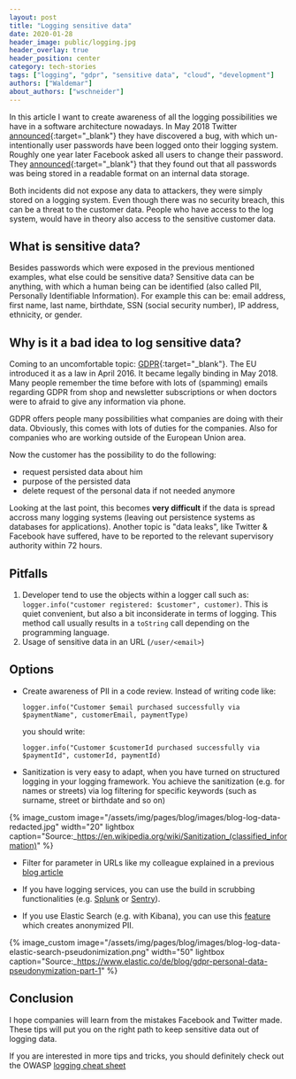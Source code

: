 ```yaml
---
layout: post
title: "Logging sensitive data"
date: 2020-01-28
header_image: public/logging.jpg
header_overlay: true
header_position: center
category: tech-stories
tags: ["logging", "gdpr", "sensitive data", "cloud", "development"]
authors: ["Waldemar"]
about_authors: ["wschneider"]
---
```


In this article I want to create awareness of all the logging possibilities we have in a software architecture nowadays.
In May 2018 Twitter [announced](https://blog.twitter.com/official/en_us/topics/company/2018/keeping-your-account-secure.html){:target="_blank"} they have discovered a bug, with which un-intentionally user passwords have been logged onto their logging system.
Roughly one year later Facebook asked all users to change their password. They [announced](https://www.wired.com/story/facebook-passwords-plaintext-change-yours/){:target="_blank"} that they found out that all passwords was being stored in a readable format on an internal data storage.

Both incidents did not expose any data to attackers, they were simply stored on a logging system.
Even though there was no security breach, this can be a threat to the customer data.
People who have access to the log system, would have in theory also access to the sensitive customer data. 

## What is sensitive data?

Besides passwords which were exposed in the previous mentioned examples, what else could be sensitive data?
Sensitive data can be anything, with which a human being can be identified (also called PII, Personally Identifiable Information).
For example this can be: email address, first name, last name, birthdate, SSN (social security number), IP address, ethnicity, or gender.

## Why is it a bad idea to log sensitive data?

Coming to an uncomfortable topic: [GDPR](https://en.wikipedia.org/wiki/General_Data_Protection_Regulation){:target="_blank"}.
The EU introduced it as a law in April 2016.
It became legally binding in May 2018.
Many people remember the time before with lots of (spamming) emails regarding GDPR from shop and newsletter subscriptions or when doctors were to afraid to give any information via phone.

GDPR offers people many possibilities what companies are doing with their data.
Obviously, this comes with lots of duties for the companies.
Also for companies who are working outside of the European Union area. 

Now the customer has the possibility to do the following:

- request persisted data about him
- purpose of the persisted data 
- delete request of the personal data if not needed anymore

Looking at the last point, this becomes **very difficult** if the data is spread accross many logging systems (leaving out persistence systems as databases for applications).
Another topic is "data leaks", like Twitter & Facebook have suffered, have to be reported to the relevant supervisory authority within 72 hours. 

## Pitfalls

1. Developer tend to use the objects within a logger call such as: `logger.info("customer registered: $customer", customer)`. This is quiet convenient, but also a bit inconsiderate in terms of logging. This method call usually  results in a `toString` call depending on the programming language. 
2. Usage of sensitive data in an URL (`/user/<email>`)

## Options

- Create awareness of PII in a code review.
  Instead of writing code like:
  
  `logger.info("Customer $email purchased successfully via $paymentName", customerEmail, paymentType)` 
  
  you should write:
  
  `logger.info("Customer $customerId purchased successfully via $paymentId", customerId, paymentId)` 

- Sanitization is very easy to adapt, when you have turned on structured logging in your logging framework. You achieve the sanitization (e.g. for names or streets) via log filtering for specific keywords (such as surname, street or birthdate and so on) 

{% image_custom image="/assets/img/pages/blog/images/blog-log-data-redacted.jpg" width="20" lightbox caption="Source:_https://en.wikipedia.org/wiki/Sanitization_(classified_information)" %}

- Filter for parameter in URLs like my colleague explained in a previous [blog article](https://developer.epages.com/blog/coding/how-to-filter-unwanted-logs-from-heroku-papertrail/)

- If you have logging services, you can use the build in scrubbing functionalities (e.g. [Splunk](https://docs.splunk.com/Documentation/Splunk/8.0.1/SearchReference/Scrub) or [Sentry](https://docs.sentry.io/data-management/sensitive-data/#server-side-scrubbing)).
- If you use Elastic Search (e.g. with Kibana), you can use this [feature](https://www.elastic.co/blog/gdpr-personal-data-pseudonymization-part-1) which creates anonymized PII. 

{% image_custom image="/assets/img/pages/blog/images/blog-log-data-elastic-search-pseudonimization.png" width="50" lightbox caption="Source:_https://www.elastic.co/de/blog/gdpr-personal-data-pseudonymization-part-1" %}

## Conclusion

I hope companies will learn from the mistakes Facebook and Twitter made. These tips will put you on the right path to keep sensitive data out of logging data.   

If you are interested in more tips and tricks, you should definitely check out the OWASP [logging cheat sheet](https://owasp.org/www-project-cheat-sheets/cheatsheets/Logging_Cheat_Sheet.html)